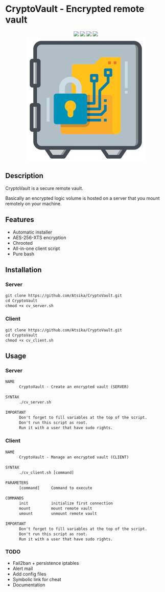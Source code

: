 # CryptoVault - Encrypted remote vault

<p align="center">
  <img src="https://img.shields.io/badge/script-bash-green">  <img src="https://img.shields.io/badge/os-linux-blue">  <img src="https://img.shields.io/badge/made%20with-love-red">  <img src="https://img.shields.io/badge/secure-100%25-lightgrey"><br>
<img src="cryptovault.png">
 </p>

## Description

CryptoVault is a secure remote vault. 

Basically an encrypted logic volume is hosted on a server that you mount remotely on your machine.  

## Features

* Automatic installer
* AES-256-XTS encryption
* Chrooted
* All-in-one client script
* Pure bash

## Installation

### Server

```
git clone https://github.com/Atsika/CryptoVault.git
cd CryptoVault
chmod +x cv_server.sh
```

### Client

```
git clone https://github.com/Atsika/CryptoVault.git
cd CryptoVault
chmod +x cv_client.sh
```

## Usage

### Server

```
NAME
	  CryptoVault - Create an encrypted vault (SERVER)
		  
SYNTAX
	  ./cv_server.sh
		  
IMPORTANT
	  Don't forget to fill variables at the top of the script.
	  Don't run this script as root.
	  Run it with a user that have sudo rights.
```

### Client

```
NAME
	  CryptoVault - Manage an encrypted vault (CLIENT)
		  
SYNTAX
	  ./cv_client.sh [command]
		  
PARAMETERS
	  [command]     Command to execute

COMMANDS
	  init			initialize first connection
	  mount			mount remote vault
	  umount		unmount remote vault

IMPORTANT
	  Don't forget to fill variables at the top of the script.
	  Don't run this script as root.
	  Run it with a user that have sudo rights.
```

### TODO

* Fail2ban + persistence iptables
* Alert mail
* Add config files
* Symbolic link for cheat
* Documentation
